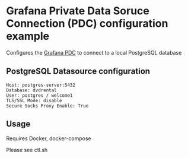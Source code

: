 # Grafana Private Data Soruce Connection (PDC) configuration example

Configures the [Grafana PDC](https://grafana.com/docs/grafana-cloud/data-configuration/configure-private-datasource-connect/) to connect to a local PostgreSQL database

## PostgreSQL Datasource configuration
```
Host: postgres-server:5432
Database: dvdrental
User: postgres / welcome1
TLS/SSL Mode: disable
Secure Socks Proxy Enable: True
```

## Usage

Requires Docker, docker-compose

Please see ctl.sh
 
